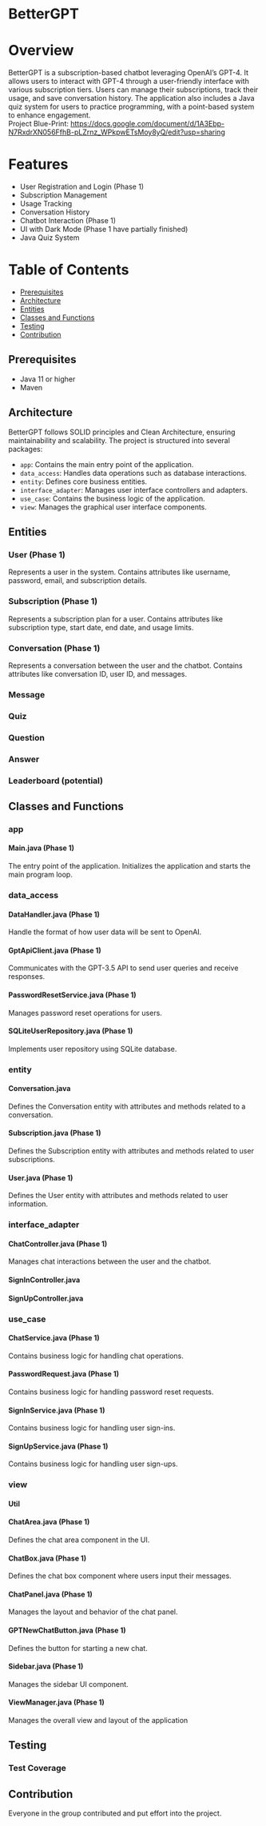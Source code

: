 # BetterGPT
# Overview
BetterGPT is a subscription-based chatbot leveraging OpenAI’s GPT-4. It allows users to interact with GPT-4 through a user-friendly interface with various subscription tiers. Users can manage their subscriptions, track their usage, and save conversation history. The application also includes a Java quiz system for users to practice programming, with a point-based system to enhance engagement.
<br>Project Blue-Print: https://docs.google.com/document/d/1A3Ebp-N7RxdrXN056FfhB-pLZrnz_WPkpwETsMoy8yQ/edit?usp=sharing
# Features
- User Registration and Login (Phase 1)
- Subscription Management
- Usage Tracking
- Conversation History
- Chatbot Interaction (Phase 1)
- UI with Dark Mode (Phase 1 have partially finished)
- Java Quiz System
# Table of Contents
- [Prerequisites](#prerequisites)
- [Architecture](#architecture)
- [Entities](#entities)
- [Classes and Functions](#classes-and-functions)
- [Testing](#testing)
- [Contribution](#contribution)


## Prerequisites

- Java 11 or higher
- Maven

## Architecture

BetterGPT follows SOLID principles and Clean Architecture, ensuring maintainability and scalability. The project is structured into several packages:

- `app`: Contains the main entry point of the application.
- `data_access`: Handles data operations such as database interactions.
- `entity`: Defines core business entities.
- `interface_adapter`: Manages user interface controllers and adapters.
- `use_case`: Contains the business logic of the application.
- `view`: Manages the graphical user interface components.

## Entities

### User (Phase 1)
Represents a user in the system. Contains attributes like username, password, email, and subscription details.

### Subscription (Phase 1)
Represents a subscription plan for a user. Contains attributes like subscription type, start date, end date, and usage limits.

### Conversation (Phase 1)
Represents a conversation between the user and the chatbot. Contains attributes like conversation ID, user ID, and messages.

### Message

### Quiz

### Question

### Answer

### Leaderboard (potential)

## Classes and Functions

### app

#### Main.java (Phase 1)
The entry point of the application. Initializes the application and starts the main program loop.

### data_access

#### DataHandler.java (Phase 1)
Handle the format of how user data will be sent to OpenAI.

#### GptApiClient.java (Phase 1)
Communicates with the GPT-3.5 API to send user queries and receive responses.

#### PasswordResetService.java (Phase 1)
Manages password reset operations for users.

#### SQLiteUserRepository.java (Phase 1)
Implements user repository using SQLite database.

### entity

#### Conversation.java
Defines the Conversation entity with attributes and methods related to a conversation.

#### Subscription.java (Phase 1)
Defines the Subscription entity with attributes and methods related to user subscriptions.

#### User.java (Phase 1)
Defines the User entity with attributes and methods related to user information.

### interface_adapter

#### ChatController.java (Phase 1)
Manages chat interactions between the user and the chatbot.

#### SignInController.java

#### SignUpController.java

### use_case

#### ChatService.java (Phase 1)
Contains business logic for handling chat operations.

#### PasswordRequest.java (Phase 1)
Contains business logic for handling password reset requests.

#### SignInService.java (Phase 1)
Contains business logic for handling user sign-ins.

#### SignUpService.java (Phase 1)
Contains business logic for handling user sign-ups.

### view

#### Util

#### ChatArea.java (Phase 1)
Defines the chat area component in the UI.

#### ChatBox.java (Phase 1)
Defines the chat box component where users input their messages.

#### ChatPanel.java (Phase 1)
Manages the layout and behavior of the chat panel.

#### GPTNewChatButton.java (Phase 1)
Defines the button for starting a new chat.

#### Sidebar.java (Phase 1)
Manages the sidebar UI component.

#### ViewManager.java (Phase 1)
Manages the overall view and layout of the application

## Testing
### Test Coverage


## Contribution
Everyone in the group contributed and put effort into the project.

